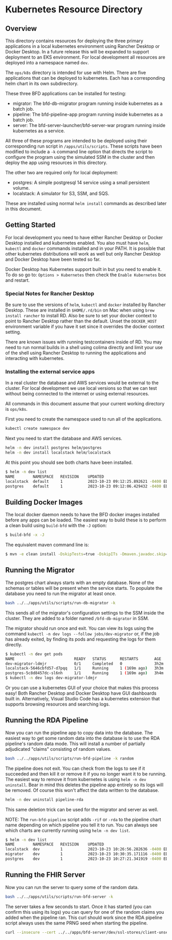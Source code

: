 # Kubernetes Resource Directory

## Overview

This directory contains resources for deploying the three primary applications in a local kubernetes environment using Rancher Desktop or Docker Desktop.  In a future release this will be expanded to support deployment to an EKS environment.  For local development all resources are deployed into a namespace named `dev`.

The `ops/k8s` directory is intended for use with Helm.  There are five applications that can be deployed to kubernetes.  Each has a corresponding helm chart in its own subdirectory.

These three BFD applications can be installed for testing:

* migrator: The bfd-db-migrator program running inside kubernetes as a batch job.
* pipeline: The bfd-pipeline-app program running inside kubernetes as a batch job.
* server: The bfd-server-launcher/bfd-server-war program running inside kubernetes as a service.

All three of these programs are intended to be deployed using their corresponding run script in `/apps/utils/scripts`.  These scripts have been modified to include a `-k` command line option that directs the script to configure the program using the simulated SSM in the cluster and then deploy the app using resources in this directory.

The other two are required only for local deployment:

* postgres: A simple postgresql 14 service using a small persistent volume.
* localstack: A simulator for S3, SSM, and SQS.

These are installed using normal `helm install` commands as described later in this document.

## Getting Started

For local development you need to have either Rancher Desktop or Docker Desktop installed and kubernetes enabled.  You also must have `helm`, `kubectl` and `docker` commands installed and in your PATH.  It is possible that other kubernetes distributions will work as well but only Rancher Desktop and Docker Desktop have been tested so far.

Docker Desktop has Kubernetes support built in but you need to enable it.
To do so go to: `Options > Kubernetes` then check the `Enable Kubernetes` box and restart.

### Special Notes for Rancher Desktop

Be sure to use the versions of `helm`, `kubectl` and `docker` installed by Rancher Desktop.  These are installed in `$HOME/.rd/bin` on Mac when using `brew install rancher` to install RD.  Also be sure to set your docker context to point to Rancher Desktop rather than the default.  Unset the `DOCKER_HOST` environment variable if you have it set since it overrides the docker context setting.

There are known issues with running testcontainers inside of RD.  You may need to run normal builds in a shell using colima directly and limit your use of the shell using Rancher Desktop to running the applications and interacting with kubernetes.

### Installing the external service apps

In a real cluster the database and AWS services would be external to the cluster.  For local development we use local versions so that we can test without being connected to the internet or using external resources.

All commands in this document assume that your current working directory is `ops/k8s`.

First you need to create the namespace used to run all of the applications.

```sh
kubectl create namespace dev
```

Next you need to start the database and AWS services.

```sh
helm -n dev install postgres helm/postgres
helm -n dev install localstack helm/localstack
```

At this point you should see both charts have been installed.

```sh
$ helm -n dev list
NAME      	NAMESPACE	REVISION	UPDATED                             	STATUS  	CHART           	APP VERSION
localstack	default  	1       	2023-10-23 09:12:25.892621 -0400 EDT	deployed	localstack-0.1.0	2.2.0      
postgres  	default  	1       	2023-10-23 09:12:06.429432 -0400 EDT	deployed	postgres-0.1.0  	14         
```

## Building Docker Images

The local docker daemon needs to have the BFD docker images installed before any apps can be loaded.  The easiest way to build these is to perform a clean build using `build-bfd` with the `-J` option:

```sh
$ build-bfd -x -J
```

The equivalent maven command line is:

```sh
$ mvn -e clean install -DskipTests=true -DskipITs -Dmaven.javadoc.skip=true -Dcheckstyle.skip -Djib.skip=false -Dmaven.build.cache.skipCache=true
```

## Running the Migrator

The postgres chart always starts with an empty database.  None of the schemas or tables will be present when the service starts.  To populate the database you need to run the migrator at least once.

```sh
bash ../../apps/utils/scripts/run-db-migrator -k
```

This sends all of the migrator's configuration settings to the SSM inside the cluster.  They are added to a folder named `/bfd-db-migrator` in SSM.

The migrator should run once and exit.  You can view its logs using the command `kubectl -n dev logs --follow jobs/dev-migrator` or, if the job has already exited, by finding its pods and requesting the logs for them directly.

```sh
$ kubectl -n dev get pods
NAME                          READY   STATUS      RESTARTS       AGE
dev-migrator-ldmjr            0/1     Completed   0              3h2m
localstack-5646cbfd57-d7pqq   1/1     Running     1 (169m ago)   3h3m
postgres-5c8d8457dc-sl6nh     1/1     Running     1 (169m ago)   3h4m
$ kubectl -n dev logs dev-migrator-ldmjr
```

Or you can use a kubernetes GUI of your choice that makes this process easy!  Both Rancher Desktop and Docker Desktop have GUI dashboards built in.  Alternatively, Visual Studio Code has a kubernetes extension that supports browsing resources and searching logs.

## Running the RDA Pipeline

Now you can run the pipeline app to copy data into the database.  The easiest way to get some random data into the database is to use the RDA pipeline's random data mode.  This will install a number of partially adjudicated "claims" consisting of random values.

```sh
bash ../../apps/utils/scripts/run-bfd-pipeline -k random
```

The pipeline does not exit.  You can check from the logs to see if it succeeded and then kill it or remove it if you no longer want it to be running.  The easiest way to remove it from kubernetes is using `helm -n dev uninstall`.  Bear in mind this deletes the pipeline app entirely so its logs will be removed.  Of course this won't affect the data written to the database.  

```sh
helm -n dev uninstall pipeline-rda
```

This same deletion trick can be used for the migrator and server as well.

NOTE: The `run-bfd-pipeline` script adds `-rif` or `-rda` to the pipeline chart name depending on which pipeline you tell it to run.  You can always see which charts are currently running using `helm -n dev list`.

```sh
$ helm -n dev list
NAME      	NAMESPACE	REVISION	UPDATED                             	STATUS  	CHART                	APP VERSION   
localstack	dev      	1       	2023-10-23 10:26:56.282636 -0400 EDT	deployed	localstack-0.1.0     	2.2.0         
migrator  	dev      	1       	2023-10-23 10:30:35.171116 -0400 EDT	deployed	bfd-db-migrator-0.1.0	1.0.0-SNAPSHOT
postgres  	dev      	1       	2023-10-23 10:27:21.341919 -0400 EDT	deployed	postgres-0.1.0       	14            
```

## Running the FHIR Server

Now you can run the server to query some of the random data.

```sh
bash ../../apps/utils/scripts/run-bfd-server -k
```

The server takes a few seconds to start.  Once it has started (you can confirm this using its logs) you can query for one of the random claims you added when the pipeline ran.  This curl should work since the RDA pipeline script always uses the same PRNG seed when starting the pipeline.

```sh
curl --insecure --cert ../../apps/bfd-server/dev/ssl-stores/client-unsecured.pem 'https://localhost:6500/v2/fhir/Claim/?isHashed=false&mbi=t7zw7bw0kzb&_format=json'
```